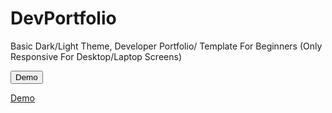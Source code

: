 # DevPortfolio
Basic Dark/Light Theme, Developer Portfolio/ Template For Beginners (Only Responsive For Desktop/Laptop Screens)

<button>Demo</button>

[Demo](https://scarlet-anett-71.tiiny.site/)
